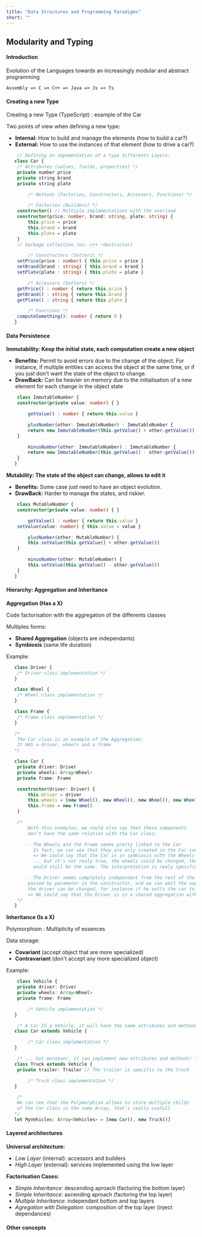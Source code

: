```yaml
---
title: "Data Structures and Programming Paradigms"
short: ""
---
```


## Modularity and Typing

#### Introduction

Evolution of the Languages towards an increasingly modular and abstract programming

 ```
 Assembly => C => C++ => Java => Js => Ts
 ```

#### Creating a new Type

Creating a new Type (TypeScript) : example of the Car

Two points of view when defining a new type:

-   **Internal:** How to build and manage the elements (how to build a car?)
-   **External:** How to use the instances of that element (how to drive a car?)

``` typescript
   	// Defining an impementation of a type différents Layers:
   class Car {
   	/* Attributes (values, fields, properties) */
   	private number price
   	private string brand
   	private string plate

   		/* Methods (Factories, Constructors, Accessors, Functions) */

   		/* Factories (Builders) */
   	constructor() // Multiple implementations with the overload
   	constructor(price: number, brand: string, plate: string) {
   		this.price = price
   		this.brand = brand
   		this.plate = plate
   	}
   	// Garbage collection (ex: c++ ~destructor)

   		/* Constructors (Setters) */
   	setPrice(price : number) { this.price = price }
   	setBrand(brand : string) { this.brand = brand }
   	setPlate(plate : string) { this.plate = plate }

   		/* Accessors (Getters) */
   	getPrice() : number { return this.price }
   	getBrand() : string { return this.brand }
   	getPlate() : string { return this.plate }

   		/* Functions */
   	computeSomething(): number { return 0 }
   }
```

#### Data Persistence

**Immutability: Keep the initial state, each computation create a new object**

-   **Benefits:** Permit to avoid errors due to the change of the object. For instance, if multiple entities can access the object at the same time, or if you just don\'t want the state of the object to change.
-   **DrawBack:** Can be heavier on memory due to the initialisation of a new element for each change in the object state

``` typescript
   	class ImmutableNumber {
   	constructor(private value: number) { }

   		getValue() : number { return this.value }

   		plusNumber(other: ImmutableNumber) : ImmutableNumber {
   		return new ImmutableNumber(this.getValue() + other.getValue())
   	}

   		minusNumber(other: ImmutableNumber) : ImmutableNumber {
   		return new ImmutableNumber(this.getValue() - other.getValue())
   	}
   } 
```

**Mutability: The state of the object can change, allows to edit it**

-   **Benefits:** Some case just need to have an object evolution.
-   **DrawBack:** Harder to manage the states, and riskier.

``` typescript
   	class MutableNumber {
   	constructor(private value: number) { }

   		getValue() : number { return this.value }
   	setValue(value: number) { this.value = value }

   		plusNumber(other: MutableNumber) {
   		this.setValue(this.getValue() + other.getValue())
   	}

   		minusNumber(other: MutableNumber) {
   		this.setValue(this.getValue() - other.getValue())
   	}
   } 
```

#### Hierarchy: Aggregation and Inheritance

**Aggregation (Has a X)**

Code factorisation with the aggregation of the differents classes
  
Multiples forms:
 -   **Shared Aggregation** (objects are independants)
 -   **Symbiosis** (same life duration)

Example:
``` typescript
   class Driver {
   	/* Driver class implementation */
   }

   class Wheel {
   	/* Wheel class implementation */
   }

   class Frame {
   	/* Frame class implementation */
   }

   /*
   	The Car class is an example of the Aggregation:
   	It HAS a driver, wheels and a frame
   */

   class Car {
   	private driver: Driver
   	private wheels: Array<Wheel>
   	private frame: Frame

   	constructor(driver: Driver) {
   		this.driver = driver
   		this.wheels = [new Wheel(), new Wheel(), new Wheel(), new Wheel()]
   		this.frame = new Frame()
   	}

   	/*
   		With this exemples, we could also say thet these components
   		don't have the same relation with the Car class:

   		- The Wheels and the Frame seems pretty linked to the Car
   		  In fact, we can see that they are only created in the Car constructor.
   		  => We could say that the Car is in symbiosis with the Wheels and the Frame
   		  ... but it's not realy true, the wheels could be changed, the car
   		  would still be the same. The interpretation is realy specific to what you need

   		- The Driver seems completely independant from the rest of the pieces. It is 
   		passed by parameter in the constructor, and we can emit the supposition that
   		the driver can be changed, for instance if he sells the car to another Driver
   		=> We could say that the Driver is in a shared aggregation with the Car
   	*/
   }
```

**Inheritance (Is a X)**

Polymorphism : Multiplicity of essences

Data storage:
-   **Covariant** (accept object that are more specialized)
-   **Contravariant** (don\'t accept any more specialized object)

Example:
``` typescript
   	class Vehicle {
   	private driver: Driver
   	private wheels: Array<Wheel>
   	private frame: Frame

   		/* Vehicle implementation */
   }

   	/* A Car IS a Vehicle, it will have the same attributes and methods... */
   class Car extends Vehicle {

   		/* Car class implementation */
   }

   	/* ... but moreover, it can implement new attributes and methods! */
   class Truck extends Vehicle {
   	private trailer: Trailer // The trailer is specific to the truck

   		/* Truck class implementation */
   }

   	/* 
   	We can see that the Polymorphism allows to store multiple childs 
   	of the Car class in the same Array, that's really usefull 
   */
   let MyVehicles: Array<Vehicles> = [new Car(), new Truck()]
```

#### Layered architectures

**Universal architecture:**

-   *Low Layer* (internal): accessors and builders
-   *High Layer* (external): services implemented using the low layer

**Factorisation Cases:**

-   *Simple Inheritance:* descending aproach (factoring the bottom layer)
-   *Simple Inheritance:* ascending aproach (factoring the top layer)
-   *Multiple Inheritance:* independant bottom and top layers
-   *Agregation with Delegation:* composition of the top layer (inject dependances)

#### Other concepts